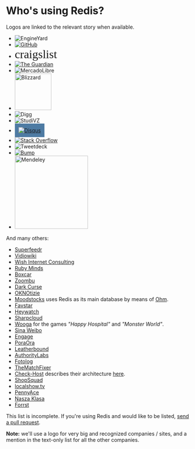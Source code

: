 Who's using Redis?
===

Logos are linked to the relevant story when available.

<ul>
  <li>
    <img src="http://www.engineyard.com/images/logo.png" alt="EngineYard">
  </li>

  <li>
    <a href="https://github.com/blog/530-how-we-made-github-fast"><img src="https://github.com/images/modules/header/logov3.png" alt="GitHub"></a>
  </li>

  <li>
    <span style="font: 32px serif">craigslist</span>
  </li>

  <li>
    <a href="http://simonwillison.net/2009/Dec/20/crowdsourcing"><img src="http://static.guim.co.uk/static/97665/networkfront/images/guardian_logo.png" alt="The Guardian"></a>
  </li>

  <li>
    <img src="http://static.mlstatic.com/org-img/logo_ml/logoAlpha.png" alt="MercadoLibre">
  </li>

  <li>
    <img src="http://us.blizzard.com/_images/company/about/awards/logo-dev.gif" alt="Blizzard" width="100">
  </li>

  <li>
    <img src="http://developers.diggstatic.com/sites/all/themes/about/img/footer_logo.jpg" alt="Digg">
  </li>

  <li>
    <img src="http://static.pe.studivz.net/20101222-0/Img/logo.png" alt="StudiVZ">
  </li>

  <li>
    <a href="http://bretthoerner.com/2011/2/21/redis-at-disqus/"><img style="background-color:#4e7ba3; padding:10px;" src="http://mediacdn.disqus.com/1294274648/img/disqus-logo.png" alt="Disqus"></a>
  </li>

  <li>
    <a href="http://meta.stackoverflow.com/questions/69164/does-stackoverflow-use-caching-and-if-so-how/69172"><img src="http://sstatic.net/stackoverflow/img/logo.png" alt="Stack Overflow"></a>
  </li>

  <li>
    <!-- https://github.com/antirez/redis-doc/issues#issue/8 //-->
    <img src="http://www.tweetdeck.com/assets/logo/UpdatedLogo-500x500.png" alt="Tweetdeck">
  </li>

  <li>
    <a href="http://devblog.bu.mp/how-we-use-redis-at-bump"><img src="/images/companies/bump.png" alt="Bump"></a>
  </li>
  
  <li>
    <img src="http://www.mendeley.com/graphics/commonnew/logo-mendeley.png" alt="Mendeley" width="200">
  </li>
</ul>

And many others:

* [Superfeedr](http://blog.superfeedr.com/redis/mysql/memcache/datastore/performance/redis-at-superfeedr)
* [Vidiowiki](http://vidiowiki.com)
* [Wish Internet Consulting](http://wish.hu)
* [Ruby Minds](http://rubyminds.com)
* [Boxcar](http://www.boxcar.io)
* [Zoombu](http://www.zoombu.co.uk)
* [Dark Curse](http://www.darkcurse.com)
* [OKNOtizie](http://oknotizie.virgilio.it)
* [Moodstocks](http://www.moodstocks.com/2010/11/26/the-tech-behind-moodstocks-notes) uses Redis as its main database by means of [Ohm](http://ohm.keyvalue.org).
* [Favstar](http://favstar.fm)
* [Heywatch](http://heywatch.com)
* [Sharpcloud](http://www.sharpcloud.com)
* [Wooga](http://www.wooga.com/games/) for the games _"Happy Hospital"_ and _"Monster World"_.
* [Sina Weibo](http://t.sina.com.cn/)
* [Engage](http://engage.calibreapps.com/)
* [PoraOra](http://www.poraora.com/)
* [Leatherbound](http://leatherbound.me/)
* [AuthorityLabs](http://authoritylabs.com/)
* [Fotolog](http://www.fotolog.com/)
* [TheMatchFixer](http://www.thematchfixer.com/)
* [Check-Host](http://check-host.net/) describes their architecture [here](http://showmetheco.de/articles/2011/1/using-perl-mojolicious-and-redis-in-a-real-world-asynchronous-application.html).
* [ShopSquad](http://shopsquad.com/)
* [localshow.tv](http://localshow.tv/)
* [PennyAce](http://pennyace.com/)
* [Nasza Klasa](http://nk.pl/)
* [Forrst](http://forrst.com)

This list is incomplete. If you're using Redis and would like to be
listed, [send a pull request](https://github.com/antirez/redis-doc).

**Note:** we'll use a logo for very big and recognized companies / sites, and a mention in the text-only list for all the other companies.
